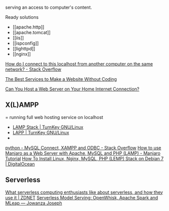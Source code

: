serving an access to computer's content.

Ready solutions
- [[apache.http]]
- [[apache.tomcat]]
- [[iis]]
- [[ispconfig]]
- [[lighttpd]]
- [[nginx]]


[How do I connect to this localhost from another computer on the same network? - Stack Overflow](https://stackoverflow.com/questions/9682262/how-do-i-connect-to-this-localhost-from-another-computer-on-the-same-network)

[The Best Services to Make a Website Without Coding](https://www.howtogeek.com/393492/the-best-services-to-make-a-website-without-coding/)

[Can You Host a Web Server on Your Home Internet Connection?](https://www.howtogeek.com/362602/can-you-host-a-web-server-on-your-home-internet-connection/)

## X(L)AMPP

= running full web hosting service on localhost

- [LAMP Stack | TurnKey GNU/Linux](https://www.turnkeylinux.org/lamp)
- [LAPP | TurnKey GNU/Linux](https://www.turnkeylinux.org/lapp)
- 

[python - MySQL Connect, XAMPP and ODBC - Stack Overflow](https://stackoverflow.com/questions/13905338/mysql-connect-xampp-and-odbc)
[How to use Manjaro as a Web Server with Apache, MySQL and PHP (LAMP) - Manjaro Tutorial](https://manjaro-tutorial.blogspot.com/2016/11/how-to-use-manjaro-as-web-server-with.html)
[How To Install Linux, Nginx, MySQL, PHP (LEMP) Stack on Debian 7 | DigitalOcean](https://www.digitalocean.com/community/tutorials/how-to-install-linux-nginx-mysql-php-lemp-stack-on-debian-7)


## Serverless

[What serverless computing enthusiasts like about serverless, and how they use it | ZDNET](https://www.zdnet.com/article/what-serverless-computing-enthusiasts-like-about-serverless-and-how-they-use-it/)
[Serverless Model Serving: OpenWhisk, Apache Spark and MLeap — Jowanza Joseph](https://www.jowanza.com/blog/2018/11/11/serverless-machine-learning-openwhisk-mleap)
